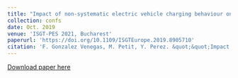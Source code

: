 ```yaml
---
title: "Impact of non-systematic electric vehicle charging behaviour on a distribution substation"
collection: confs
date: Oct. 2019
venue: 'ISGT-PES 2021, Bucharest'
paperurl: 'https://doi.org/10.1109/ISGTEurope.2019.8905710'
citation: 'F. Gonzalez Venegas, M. Petit, Y. Perez. &quot;&quot;Impact of non-systematic electric vehicle charging behaviour on a distribution substation,&quot;&quot; <i>IEEE PES Innovative Smart Grid Technologies Europe (ISGT-Europe)</i>, Bucharest, October 2019'
---
```


<a href='https://doi.org/10.1109/ISGTEurope.2019.8905710'>Download paper here</a>

[//]: # (Recommended citation: F. Gonzalez Venegas, M. Petit, Y. Perez. ""Impact of non-systematic electric vehicle charging behaviour on a distribution substation,"" <i>IEEE PES Innovative Smart Grid Technologies Europe ISGT-Europe</i>, Bucharest, October 2019)
